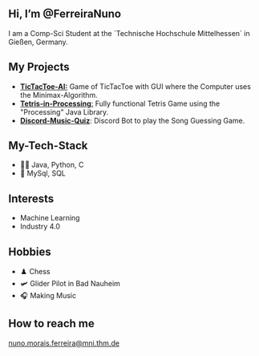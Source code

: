 ## Hi, I’m @FerreiraNuno
I am a Comp-Sci Student at the ´Technische Hochschule Mittelhessen´ in Gießen, Germany.


## My Projects
- [**TicTacToe-AI:**](https://github.com/FerreiraNuno/TicTacToe-AI) Game of TicTacToe with GUI where the Computer uses the Minimax-Algorithm.
- [**Tetris-in-Processing**:](https://github.com/FerreiraNuno/Tetris-in-Processing) Fully functional Tetris Game using the "Processing" Java Library.
- [**Discord-Music-Quiz**](https://github.com/FerreiraNuno/Discord-Music-Quiz): Discord Bot to play the Song Guessing Game.


## My-Tech-Stack
- 👨‍💻 Java, Python, C
- 💽 MySql, SQL


## Interests
- Machine Learning
- Industry 4.0


## Hobbies
- ♟️ Chess
- 🛩️ Glider Pilot in Bad Nauheim
- 🎧 Making Music


## How to reach me
nuno.morais.ferreira@mni.thm.de

<!---
FerreiraNuno/FerreiraNuno is a ✨ special ✨ repository because its `README.md` (this file) appears on your GitHub profile.
You can click the Preview link to take a look at your changes.
--->
